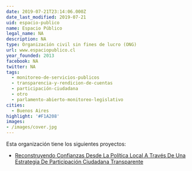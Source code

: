 ```yaml
---
date: 2019-07-21T23:14:06.000Z
date_last_modified: 2019-07-21
uid: espacio-publico
name: Espacio Público
legal_name: NA
description: NA
type: Organización civil sin fines de lucro (ONG)
url: www.espaciopublico.cl
year_founded: 2013
facebook: NA
twitter: NA
tags:
  - monitoreo-de-servicios-publicos
  - transparencia-y-rendicion-de-cuentas
  - participación-ciudadana
  - otro
  - parlamento-abierto-monitoreo-legislativo
cities: 
  - Buenos Aires
highlight: '#F1A208'
images:
- /images/cover.jpg
---
```


Esta organización tiene los siguientes proyectos:

- [Reconstruyendo Confianzas Desde La Política Local  A Través De Una Estrategia De Participación Ciudadana Transparente](/i/reconstruyendo-confianzas-desde-la-politica-local-a-traves-de-una-estrategia-de-participacion-ciudadana-transparente.html)
